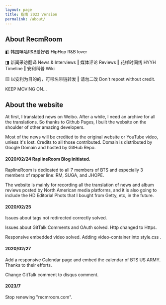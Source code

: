 ```yaml
---
layout: page
title: 指南 2023 Version
permalink: /about/
---
```


## About RecmRoom

◧ 韩国嘻哈R&B爱好者 HipHop R&B lover

◨ 新闻采访翻译 News & Interviews ‖ 媒体评论 Reviews ‖ 花样时间线 HYYH Timeline ‖ 安利科普 Wiki

▨ 以安利为目的的，可带名带链转发 ‖ 请勿二改 Don't repost without credit.

KEEP MOVING ON...

## About the website

At first, I translated news on Weibo. After a while, I need an archive for all the translations. So thanks to Github Pages, I built the website on the shoulder of other amazing developers. 

Most of the news will be credited to the original website or YouTube video, unless it's lost. Credits to all those contributed. Domain is distributed by Google Domain and hosted by GitHub Repo. 

#### 2020/02/24 RaplineRoom Blog initiated. 

RaplineRoom is dedicated to all 7 members of BTS and especially 3 members of rapper line: RM, SUGA, and JHOPE. 

The website is mainly for recording all the translation of news and album reviews posted by North American media platforms, and it is also going to include the HD Editorial Phots that I bought from Getty, etc, in the future. 

#### 2020/02/25 
Issues about tags not redirected correctly solved.

Issues about GitTalk Comments and OAuth solved. Http changed to Https.

Responsive embedded video solved. Adding video-container into style.css . 

#### 2020/02/27

Add a responsive Calendar page and embed the calendar of BTS US ARMY. Thanks to their efforts. 

Change GitTalk comment to disqus comment. 

#### 2023/7

Stop renewing "recmroom.com".